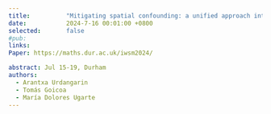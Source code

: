 ```yaml
---
title:          "Mitigating spatial confounding: a unified approach integrating simplified spatial+ and restricted regression."
date:           2024-7-16 00:01:00 +0800
selected:       false
#pub:  
links:
Paper: https://maths.dur.ac.uk/iwsm2024/

abstract: Jul 15-19, Durham
authors:
  - Arantxa Urdangarin
  - Tomás Goicoa
  - María Dolores Ugarte
---
```







